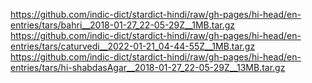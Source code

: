 https://github.com/indic-dict/stardict-hindi/raw/gh-pages/hi-head/en-entries/tars/bahri__2018-01-27_22-05-29Z__1MB.tar.gz  
https://github.com/indic-dict/stardict-hindi/raw/gh-pages/hi-head/en-entries/tars/caturvedi__2022-01-21_04-44-55Z__1MB.tar.gz  
https://github.com/indic-dict/stardict-hindi/raw/gh-pages/hi-head/en-entries/tars/hi-shabdasAgar__2018-01-27_22-05-29Z__13MB.tar.gz  
